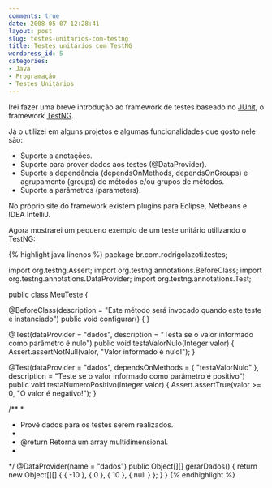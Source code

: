 ```yaml
---
comments: true
date: 2008-05-07 12:28:41
layout: post
slug: testes-unitarios-com-testng
title: Testes unitários com TestNG
wordpress_id: 5
categories:
- Java
- Programação
- Testes Unitários
---
```


Irei fazer uma breve introdução ao framework de testes baseado no [JUnit](http://www.junit.org/), o framework [TestNG](http://testng.org/).

Já o utilizei em alguns projetos e algumas funcionalidades que gosto nele são:

* Suporte a anotações.
* Suporte para prover dados aos testes (@DataProvider).
* Suporte a dependência (dependsOnMethods, dependsOnGroups) e agrupamento (groups) de métodos e/ou grupos de métodos.
* Suporte a parâmetros (parameters).

No próprio site do framework existem plugins para Eclipse, Netbeans e IDEA IntelliJ.

Agora mostrarei um pequeno exemplo de um teste unitário utilizando o TestNG:

{% highlight java linenos %}
package br.com.rodrigolazoti.testes;

import org.testng.Assert;
import org.testng.annotations.BeforeClass;
import org.testng.annotations.DataProvider;
import org.testng.annotations.Test;

public class MeuTeste {

  @BeforeClass(description = "Este método será invocado quando este teste é instanciado")
  public void configurar() {
  }

  @Test(dataProvider = "dados", description = "Testa se o valor informado como parâmetro é nulo")
  public void testaValorNulo(Integer valor) {
    Assert.assertNotNull(valor, "Valor informado é nulo!");
  }

  @Test(dataProvider = "dados", dependsOnMethods = { "testaValorNulo" }, description = "Teste se o valor informado como parâmetro é positivo")
  public void testaNumeroPositivo(Integer valor) {
    Assert.assertTrue(valor >= 0, "O valor é negativo!");
  }

  /**
  *
  * Provê dados para os testes serem realizados.
  *
  * @return Retorna um array multidimensional.
  *
  */
  @DataProvider(name = "dados")
  public Object[][] gerarDados() {
    return new Object[][] { { -10 }, { 0 }, { 10 }, { null } };
  }
}
{% endhighlight %}